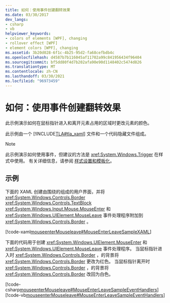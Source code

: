 ```yaml
---
title: 如何：使用事件创建翻转效果
ms.date: 03/30/2017
dev_langs:
- csharp
- vb
helpviewer_keywords:
- colors of elements [WPF], changing
- rollover effect [WPF]
- element colors [WPF], changing
ms.assetid: 3b20d028-6f1c-4b25-95d2-fa68cefbdb4c
ms.openlocfilehash: d4587b7b116045af11702a99c841956434f96404
ms.sourcegitcommit: bf5dd80f4d7b202afa90e90d1148402c5474d826
ms.translationtype: MT
ms.contentlocale: zh-CN
ms.lasthandoff: 03/30/2021
ms.locfileid: "96973459"
---
```

# <a name="how-to-create-a-rollover-effect-using-events"></a>如何：使用事件创建翻转效果
此示例演示如何在鼠标指针进入和离开元素占用的区域时更改元素的颜色。  
  
 此示例由一个 [!INCLUDE[TLA#tla_xaml](../../../includes/tlasharptla-xaml-md.md)] 文件和一个代码隐藏文件组成。  
  
> [!NOTE]
> 此示例演示如何使用事件，但建议的方法是 <xref:System.Windows.Trigger> 在样式中使用。 有关详细信息，请参阅 [样式设置和模板化](/dotnet/desktop-wpf/fundamentals/styles-templates-overview)。  
  
## <a name="example"></a>示例  
 下面的 XAML 创建由围绕的组成的用户界面，并将 <xref:System.Windows.Controls.Border> <xref:System.Windows.Controls.TextBlock> <xref:System.Windows.Input.Mouse.MouseEnter> 和 <xref:System.Windows.UIElement.MouseLeave> 事件处理程序附加到 <xref:System.Windows.Controls.Border> 。  
  
 [!code-xaml[mouseenterMouseleave#MouseEnterLeaveSampleXAML](~/samples/snippets/csharp/VS_Snippets_Wpf/mouseenterMouseleave/CSharp/Window1.xaml#mouseenterleavesamplexaml)]  
  
 下面的代码用于创建 <xref:System.Windows.UIElement.MouseEnter> 和 <xref:System.Windows.UIElement.MouseLeave> 事件处理程序。  当鼠标指针进入时 <xref:System.Windows.Controls.Border> ，的背景将 <xref:System.Windows.Controls.Border> 更改为红色。  当鼠标指针离开时 <xref:System.Windows.Controls.Border> ，的背景将 <xref:System.Windows.Controls.Border> 改回为白色。  
  
 [!code-csharp[mouseenterMouseleave#MouseEnterLeaveSampleEventHandlers](~/samples/snippets/csharp/VS_Snippets_Wpf/mouseenterMouseleave/CSharp/Window1.xaml.cs#mouseenterleavesampleeventhandlers)]
 [!code-vb[mouseenterMouseleave#MouseEnterLeaveSampleEventHandlers](~/samples/snippets/visualbasic/VS_Snippets_Wpf/mouseenterMouseleave/VisualBasic/Window1.xaml.vb#mouseenterleavesampleeventhandlers)]
